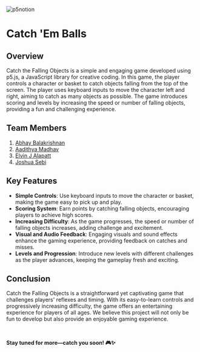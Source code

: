 

![p5notion](https://github.com/user-attachments/assets/51c7453c-b15a-4452-91fa-f42c1c9bf975)



# Catch 'Em Balls

## Overview

Catch the Falling Objects is a simple and engaging game developed using p5.js, a JavaScript library for creative coding. In this game, the player controls a character or basket to catch objects falling from the top of the screen. The player uses keyboard inputs to move the character left and right, aiming to catch as many objects as possible. The game introduces scoring and levels by increasing the speed or number of falling objects, providing a fun and challenging experience.

## Team Members

1. [Abhay Balakrishnan](https://github.com/ABHAY-100)
2. [Aadithya Madhav](https://github.com/aadithyayy)
3. [Elvin J Alapatt](https://github.com/Elvin2605)
4. [Joshua Sebi](https://github.com/JoshuaSebi)

## Key Features

- **Simple Controls**: Use keyboard inputs to move the character or basket, making the game easy to pick up and play.
- **Scoring System**: Earn points by catching falling objects, encouraging players to achieve high scores.
- **Increasing Difficulty**: As the game progresses, the speed or number of falling objects increases, adding challenge and excitement.
- **Visual and Audio Feedback**: Engaging visuals and sound effects enhance the gaming experience, providing feedback on catches and misses.
- **Levels and Progression**: Introduce new levels with different challenges as the player advances, keeping the gameplay fresh and exciting.

## Conclusion

Catch the Falling Objects is a straightforward yet captivating game that challenges players' reflexes and timing. With its easy-to-learn controls and progressively increasing difficulty, the game offers an entertaining experience for players of all ages. We believe this project will not only be fun to develop but also provide an enjoyable gaming experience.

<br/>

**Stay tuned for more—catch you soon! 🎮✨**
